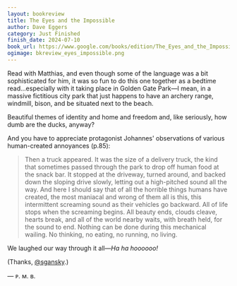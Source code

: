 ```yaml
---
layout: bookreview
title: The Eyes and the Impossible
author: Dave Eggers
category: Just Finished
finish_date: 2024-07-10
book_url: https://www.google.com/books/edition/The_Eyes_and_the_Impossible/ezyIEAAAQBAJ?hl=en&gbpv=0
ogimage: bkreview_eyes_impossible.png
---
```

Read with Matthias, and even though some of the language was a bit sophisticated for him, it was so fun to do this one together as a bedtime read...especially with it taking place in Golden Gate Park—I mean, in a massive fictitious city park that just happens to have an archery range, windmill, bison, and be situated next to the beach.

Beautiful themes of identity and home and freedom and, like seriously, how dumb are the ducks, anyway?

And you have to appreciate protagonist Johannes' observations of various human-created annoyances (p.85):

> Then a truck appeared. It was the size of a delivery truck, the kind that sometimes passed through the park to drop off human food at the snack bar. It stopped at the driveway, turned around, and backed down the sloping drive slowly, letting out a high-pitched sound all the way. And here I should say that of all the horrible things humans have created, the most maniacal and wrong of them all is this, this intermittent screaming sound as their vehicles go backward. All of life stops when the screaming begins. All beauty ends, clouds cleave, hearts break, and all of the world nearby waits, with breath held, for the sound to end. Nothing can be done during this mechanical wailing. No thinking, no eating, no running, no living.

We laughed our way through it all—*Ha ha hoooooo!*

(Thanks, [@sgansky](https://x.com/sgansky).)

— ᴘ. ᴍ. ʙ.